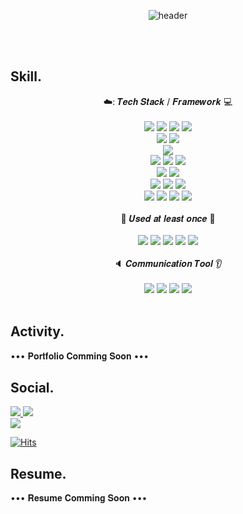  <!-- HEADER CODE -->
<div align="center">
  
  ![header](https://capsule-render.vercel.app/api?type=cylinder&color=auto&height=100&section=header&text=Yesong%20Github&fontSize=50)
</div>
<br>
<br>

<!-- BODY CODE -->
## Skill.
<div align="center"> ☁️: 𝑻𝒆𝒄𝒉 𝑺𝒕𝒂𝒄𝒌 / 𝑭𝒓𝒂𝒎𝒆𝒘𝒐𝒓𝒌 💻 </div>
<div align="center">
  <br/>
  <img src="https://img.shields.io/badge/C-A8B9CC?style=flat-square&logo=C&logoColor=white"/></a>
  <img src="https://img.shields.io/badge/C++-00599C?style=flat-square&logo=cplusplus&logoColor=white"/></a>
  <img src="https://img.shields.io/badge/Python-3766AB?style=flat-square&logo=Python&logoColor=white"/></a>
  <img src="https://img.shields.io/badge/java-007396?style=flat-square&logo=java&logoColor=white"/></a>
  <br>
  <img src="https://img.shields.io/badge/Android-3DDC84?style=flat-square&logo=Android&logoColor=white"/></a>
  <img src="https://img.shields.io/badge/flutter-02569B?style=flat-square&logo=flutter&logoColor=white"></a>
  <br>
  <img src="https://img.shields.io/badge/git-F05032?style=flat-square&logo=git&logoColor=white"></a>
  <br>
  <img src="https://img.shields.io/badge/MySQL-4479A1?style=flat-square&logo=MySQL&logoColor=white"></a>
  <img src="https://img.shields.io/badge/RocksDB-2A2A2A?style=flat-square&logo=RocksDB&logoColor=white"></a>
  <img src="https://img.shields.io/badge/SQLite-003B57?style=flat-square&logo=SQLite&logoColor=white"></a>
  <br>
  <img src="https://img.shields.io/badge/Linux-FCC624?style=flat-square&logo=linux&logoColor=black"></a>
  <img src="https://img.shields.io/badge/Ubuntu-E95420?style=flat-square&logo=ubuntu&logoColor=white"/></a>
  <br>
  <img src="https://img.shields.io/badge/HTML5-E34F26?style=flat-square&logo=html5&logoColor=white"></a> 
  <img src="https://img.shields.io/badge/CSS-1572B6?style=flat-square&logo=css3&logoColor=white"></a>
  <img src="https://img.shields.io/badge/Figma-F24E1E?style=flat-square&logo=Figma&logoColor=white"></a>
  <br>
  <img src="https://img.shields.io/badge/numpy-%23013243.svg?style=flat-square&logo=numpy&logoColor=white"/></a>
  <img src="https://img.shields.io/badge/pandas-%23150458.svg?style=flat-square&logo=pandas&logoColor=white"/></a>
  <img src="https://img.shields.io/badge/TensorFlow-%23FF6F00.svg?style=flat-square&logo=TensorFlow&logoColor=white"/></a>
  <img src="https://img.shields.io/badge/PyTorch-%23EE4C2C.svg?style=flat-square&logo=PyTorch&logoColor=white"/></a>
</div>
<br/>

<div align="center"> 🌱 𝑼𝒔𝒆𝒅 𝒂𝒕 𝒍𝒆𝒂𝒔𝒕 𝒐𝒏𝒄𝒆  🐾 </div>
<div align="center">
  <br>
  <img src="https://img.shields.io/badge/Kotlin-0095D5?style=flat-square&logo=Kotlin&logoColor=white"/>
  <img src="https://img.shields.io/badge/oracle-F80000?style=flat-square&logo=oracle&logoColor=white"></a>
  <img src="https://img.shields.io/badge/Eclipse-2C2255?style=flat-square&logo=Eclipse%20IDE&logoColor=white"></a>
  <img src="https://img.shields.io/badge/springboot-6DB33F?style=flat-square&logo=springboot&logoColor=white"></a>
  <img src="https://img.shields.io/badge/react-20232a.svg?style=flat-square&logo=react&logoColor=61DAFB" /></a>
</div>
<br/>

<div align="center"> 🔈 𝑪𝒐𝒎𝒎𝒖𝒏𝒊𝒄𝒂𝒕𝒊𝒐𝒏 𝑻𝒐𝒐𝒍 👂 </div>
<div align="center">
  <br>
  <img src="https://img.shields.io/badge/github-181717?style=flat-square&logo=github&logoColor=white"></a>
  <img src="https://img.shields.io/badge/Slack-4A154B?style=flat-square&logo=Slack&logoColor=white"/></a>
  <img src="https://img.shields.io/badge/Discord-5865F2?style=flat-square&logo=Discord&logoColor=white"/></a>
  <img src="https://img.shields.io/badge/Notion-000000?style=flat-square&logo=Notion&logoColor=white"/></a>
</div>
<br/>

## Activity.
••• 𝐏𝐨𝐫𝐭𝐟𝐨𝐥𝐢𝐨 𝐂𝐨𝐦𝐦𝐢𝐧𝐠 𝐒𝐨𝐨𝐧 •••
<br/>


## Social.
<!-- E-MAIL CODE -->
<a href="mailto:dough522@naver.com">
  <img src = "https://img.shields.io/badge/dough522@naver.com-03C75A?style=flat-square&logo=naver&logoColor=white"/>
</a>
<a href="mailto:fa1214@g.skku.edu">
  <img src = "https://img.shields.io/badge/fa1214@g.skku.edu-D14836?style=flat-square&logo=gmail&logoColor=white"/>
</a>
<br>
<!-- BLOG CODE -->
<a href="https://velog.io/@dough522"><img src="https://img.shields.io/badge/dough522-11B48A?style=flat-square&logo=Vimeo&logoColor=white&link=https://velog.io/@dough522"/></a>
<!-- HITS CODE -->
<div>
 
  [![Hits](https://hits.seeyoufarm.com/api/count/incr/badge.svg?url=https%3A%2F%2Fgithub.com%2Fye-song-lee&count_bg=%23F29494&title_bg=%232F2E2E&icon=github.svg&icon_color=%23E7E7E7&title=Github&edge_flat=false)](https://hits.seeyoufarm.com)
</div>



## Resume.
••• 𝐑𝐞𝐬𝐮𝐦𝐞 𝐂𝐨𝐦𝐦𝐢𝐧𝐠 𝐒𝐨𝐨𝐧 •••
<br/>



<!--
**ye-song-lee/ye-song-lee** is a ✨ _special_ ✨ repository because its `README.md` (this file) appears on your GitHub profile.

Here are some ideas to get you started:

- 🔭 I’m currently working on ...
- 🌱 I’m currently learning ...
- 👯 I’m looking to collaborate on ...
- 🤔 I’m looking for help with ...
- 💬 Ask me about ...
- 📫 How to reach me: ...
- 😄 Pronouns: ...
- ⚡ Fun fact: ...


-->
<!-- BLOG CODE -->
<!-- 
[![Velog's GitHub stats](https://velog-readme-stats.vercel.app/api/badge?name=dough522)](https://velog.io/@dough522) 
<br/>
-->
